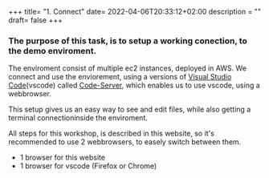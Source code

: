 +++
title= "1. Connect"
date= 2022-04-06T20:33:12+02:00
description = ""
draft= false
+++

### The purpose of this task, is to setup a working conection, to the demo enviroment.

The enviroment consist of multiple ec2 instances, deployed in AWS. 
We connect and use the enviorement, using a versions of [Visual Studio Code](https://code.visualstudio.com)(vscode) called [Code-Server](https://github.com/coder/code-server), which enables us to use vscode, using a webbrowser.

This setup gives us an easy way to see and edit files, while also getting a terminal connectioninside the enviroment.

All steps for this workshop, is described in this website, so it's recommended to use 2 webbrowsers, to easely switch between them. 
- 1 browser for this website
- 1 browser for vscode (Firefox or Chrome)
